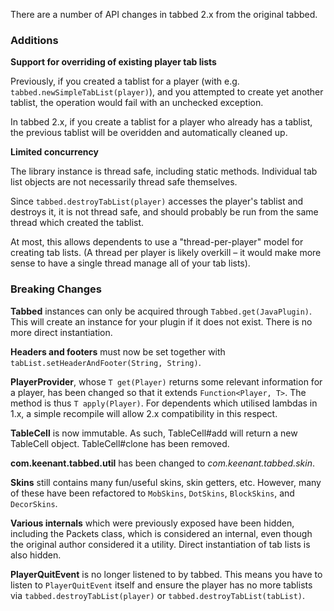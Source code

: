 There are a number of API changes in tabbed 2.x from the original tabbed.

### Additions

**Support for overriding of existing player tab lists**

Previously, if you created a tablist for a player (with e.g. `tabbed.newSimpleTabList(player)`), and you attempted to create yet another tablist, the operation would fail with an unchecked exception.

In tabbed 2.x, if you create a tablist for a player who already has a tablist, the previous tablist will be overidden and automatically cleaned up.

**Limited concurrency**

The library instance is thread safe, including static methods. Individual tab list objects are not necessarily thread safe themselves.

Since `tabbed.destroyTabList(player)` accesses the player's tablist and destroys it, it is not thread safe, and should probably be run from the same thread which created the tablist.

At most, this allows dependents to use a "thread-per-player" model for creating tab lists. (A thread per player is likely overkill – it would make more sense to have a single thread manage all of your tab lists).

### Breaking Changes

**Tabbed** instances can only be acquired through `Tabbed.get(JavaPlugin)`. This will create an instance for your plugin if it does not exist. There is no more direct instantiation.

**Headers and footers** must now be set together with `tabList.setHeaderAndFooter(String, String)`.

**PlayerProvider<T>**, whose `T get(Player)` returns some relevant information for a player, has been changed so that it extends `Function<Player, T>`. The method is thus `T apply(Player)`. For dependents which utilised lambdas in 1.x, a simple recompile will allow 2.x compatibility in this respect.

**TableCell** is now immutable. As such, TableCell#add will return a new TableCell object. TableCell#clone has been removed.

**com.keenant.tabbed.util** has been changed to *com.keenant.tabbed.skin*.

**Skins** still contains many fun/useful skins, skin getters, etc. However, many of these have been refactored to `MobSkins`, `DotSkins`, `BlockSkins`, and `DecorSkins`.

**Various internals** which were previously exposed have been hidden, including the Packets class, which is considered an internal, even though the original author considered it a utility. Direct instantiation of tab lists is also hidden.

**PlayerQuitEvent** is no longer listened to by tabbed. This means you have to listen to `PlayerQuitEvent` itself and ensure the player has no more tablists via `tabbed.destroyTabList(player)` or `tabbed.destroyTabList(tabList)`.
